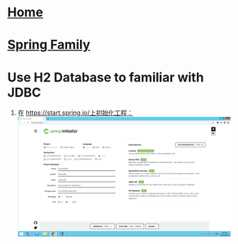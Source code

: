 # [Home](https://du-feng.github.io)
# [Spring Family](https://du-feng.github.io/SpringFamily)

# Use H2 Database to familiar with JDBC



1. 在 https://start.spring.io/上初始化工程：
![Spring Initializr](assets/images/spring.initializr.png)
